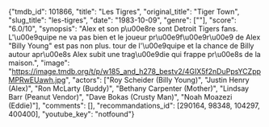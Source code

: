 {"tmdb_id": 101866, "title": "Les Tigres", "original_title": "Tiger Town", "slug_title": "les-tigres", "date": "1983-10-09", "genre": [""], "score": "6.0/10", "synopsis": "Alex et son p\u00e8re sont Detroit Tigers fans. L'\u00e9quipe ne va pas bien et le joueur pr\u00e9f\u00e9r\u00e9 de Alex \"Billy Young\" est pas non plus. tour de l'\u00e9quipe et la chance de Billy autour apr\u00e8s Alex subit une trag\u00e9die qui frappe pr\u00e8s de la maison.", "image": "https://image.tmdb.org/t/p/w185_and_h278_bestv2/4GIX5f2nDuPpsYCZppMPRwEUawh.jpg", "actors": ["Roy Scheider (Billy Young)", "Justin Henry (Alex)", "Ron McLarty (Buddy)", "Bethany Carpenter (Mother)", "Lindsay Barr (Peanut Vendor)", "Dave Bokas (Crusty Man)", "Noah Moazezi (Eddie)"], "comments": [], "recommandations_id": [290164, 98348, 104297, 400400], "youtube_key": "notfound"}